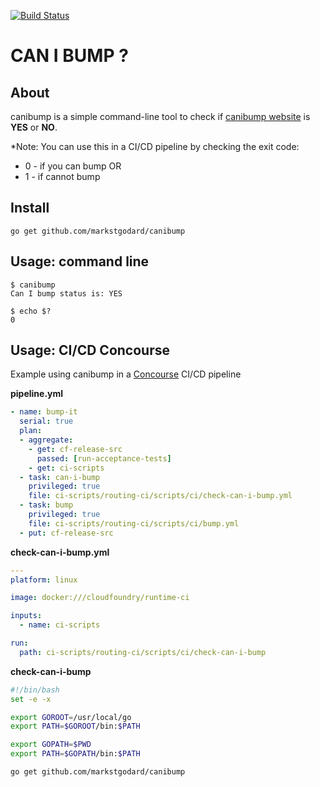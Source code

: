 [![Build Status](https://travis-ci.org/markstgodard/canibump.svg?branch=master)](https://travis-ci.org/markstgodard/canibump)

# CAN I BUMP ?

## About
canibump is a simple command-line tool to check if
[canibump website](https://canibump.cfapps.io) is **YES** or **NO**.

*Note: You can use this in a CI/CD pipeline by checking the exit code:
- 0 - if you can bump OR
- 1 - if cannot bump



## Install

    go get github.com/markstgodard/canibump

## Usage: command line

    $ canibump
    Can I bump status is: YES

    $ echo $?
    0

## Usage: CI/CD Concourse
Example using canibump in a [Concourse](http://concourse.ci) CI/CD pipeline

**pipeline.yml**
````yaml
- name: bump-it
  serial: true
  plan:
  - aggregate:
    - get: cf-release-src
      passed: [run-acceptance-tests]
    - get: ci-scripts
  - task: can-i-bump
    privileged: true
    file: ci-scripts/routing-ci/scripts/ci/check-can-i-bump.yml
  - task: bump
    privileged: true
    file: ci-scripts/routing-ci/scripts/ci/bump.yml
  - put: cf-release-src
````

**check-can-i-bump.yml**
````yaml
---
platform: linux

image: docker:///cloudfoundry/runtime-ci

inputs:
  - name: ci-scripts

run:
  path: ci-scripts/routing-ci/scripts/ci/check-can-i-bump

````

**check-can-i-bump**
````sh
#!/bin/bash
set -e -x

export GOROOT=/usr/local/go
export PATH=$GOROOT/bin:$PATH

export GOPATH=$PWD
export PATH=$GOPATH/bin:$PATH

go get github.com/markstgodard/canibump

````
